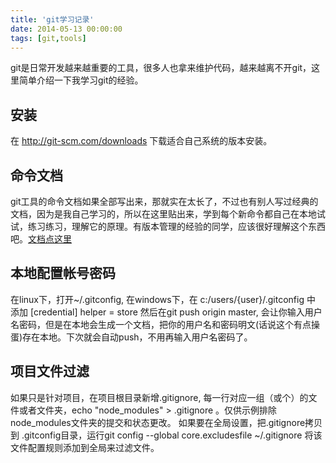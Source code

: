 ```yaml
---
title: 'git学习记录'
date: 2014-05-13 00:00:00
tags: [git,tools]
---
```


git是日常开发越来越重要的工具，很多人也拿来维护代码，越来越离不开git，这里简单介绍一下我学习git的经验。

## 安装
在 <http://git-scm.com/downloads> 下载适合自己系统的版本安装。

## 命令文档
git工具的命令文档如果全部写出来，那就实在太长了，不过也有别人写过经典的文档，因为是我自己学习的，所以在这里贴出来，学到每个新命令都自己在本地试试，练习练习，理解它的原理。有版本管理的经验的同学，应该很好理解这个东西吧。[文档点这里](http://www.bootcss.com/p/git-guide/)
## 本地配置帐号密码
在linux下，打开~/.gitconfig, 在windows下，在 c:/users/{user}/.gitconfig 中 添加 
		[credential]
        helper = store
然后在git push origin master, 会让你输入用户名密码，但是在本地会生成一个文档，把你的用户名和密码明文(话说这个有点操蛋)存在本地。下次就会自动push，不用再输入用户名密码了。

## 项目文件过滤
如果只是针对项目，在项目根目录新增.gitignore, 每一行对应一组（或个）的文件或者文件夹，echo "node_modules" > .gitignore 。仅供示例排除 node_modules文件夹的提交和状态更改。
如果要在全局设置，把.gitignore拷贝到 .gitconfig目录，运行git config --global core.excludesfile ~/.gitignore 将该文件配置规则添加到全局来过滤文件。